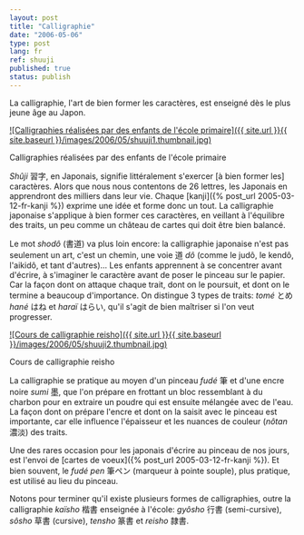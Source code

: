 ```yaml
---
layout: post
title: "Calligraphie"
date: "2006-05-06"
type: post
lang: fr
ref: shuuji
published: true
status: publish
---
```




La calligraphie, l'art de bien former les caractères, est enseigné dès le plus jeune âge au Japon.

 

[![Calligraphies réalisées par des enfants de l'école primaire]({{ site.url }}{{ site.baseurl }}/images/2006/05/shuuji1.thumbnail.jpg)](http://www.japonophile.com/wp-content/uploads/2004-2006/shuuji1.jpg "Calligraphies réalisées par des enfants de l'école primaire")

Calligraphies réalisées par des enfants de l'école primaire

_Shûji_ 習字, en Japonais, signifie littéralement s'exercer \[à bien former les\] caractères. Alors que nous nous contentons de 26 lettres, les Japonais en apprendront des milliers dans leur vie. Chaque [kanji]({% post_url 2005-03-12-fr-kanji %}) exprime une idée et forme donc un tout. La calligraphie japonaise s'applique à bien former ces caractères, en veillant à l'équilibre des traits, un peu comme un château de cartes qui doit être bien balancé.

Le mot _shodô_ (書道) va plus loin encore: la calligraphie japonaise n'est pas seulement un art, c'est un chemin, une voie 道 _dô_ (comme le judô, le kendô, l'aikidô, et tant d'autres)... Les enfants apprennent à se concentrer avant d'écrire, à s'imaginer le caractère avant de poser le pinceau sur le papier. Car la façon dont on attaque chaque trait, dont on le poursuit, et dont on le termine a beaucoup d'importance. On distingue 3 types de traits: _tomé_ とめ _hané_ はね et _haraï_ はらい, qu'il s'agit de bien maîtriser si l'on veut progresser.

[![Cours de calligraphie reisho]({{ site.url }}{{ site.baseurl }}/images/2006/05/shuuji2.thumbnail.jpg)](http://www.japonophile.com/wp-content/uploads/2004-2006/shuuji2.jpg "Cours de calligraphie reisho")

Cours de calligraphie reisho

La calligraphie se pratique au moyen d'un pinceau _fudé_ 筆 et d'une encre noire _sumi_ 墨, que l'on prépare en frottant un bloc ressemblant à du charbon pour en extraire un poudre qui est ensuite mélangée avec de l'eau. La façon dont on prépare l'encre et dont on la saisit avec le pinceau est importante, car elle influence l'épaisseur et les nuances de couleur (_nôtan_ 濃淡) des traits.

Une des rares occasion pour les japonais d'écrire au pinceau de nos jours, est l'envoi de [cartes de voeux]({% post_url 2005-03-12-fr-kanji %}). Et bien souvent, le _fudé pen_ 筆ペン (marqueur à pointe souple), plus pratique, est utilisé au lieu du pinceau.

Notons pour terminer qu'il existe plusieurs formes de calligraphies, outre la calligraphie _kaïsho_ 楷書 enseignée à l'école: _gyôsho_ 行書 (semi-cursive), _sôsho_ 草書 (cursive), _tensho_ 篆書 et _reisho_ 隷書.


